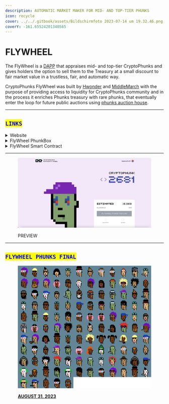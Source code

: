 ```yaml
---
description: AUTOMATIC MARKET MAKER FOR MID- AND TOP-TIER PHUNKS
icon: recycle
cover: ../../.gitbook/assets/Bildschirmfoto 2023-07-14 um 19.32.46.png
coverY: -161.65524201340565
---
```


# FLYWHEEL

The FlyWheel is a [DAPP](https://www.phunks.pro/) that appraises mid- and top-tier CryptoPhunks and gives holders the option to sell them to the Treasury at a small discount to fair market value in a trustless, fair, and automatic way.

CryptoPhunks FlyWheel was built by [Hwonder](https://twitter.com/hWonderofWorld) and [MiddleMarch](https://twitter.com/dumbnamenumbers) with the purpose of providing access to liquidity for CryptoPhunks community and in the process it enriches Phunks treasury with rare phunks, that eventually enter the loop for future public auctions using [phunks auction house](auction-house.md).

***

## <mark style="color:blue;">`LINKS`</mark>

<details>

<summary>Website</summary>

[https://www.phunks.pro/](https://www.phunks.pro/)

</details>

<details>

<summary>FlyWheel PhunkBox</summary>

[https://notlarvalabs.com/cryptophunks/phunkbox?address=0x769a9fe72ad5dd35d7a28ca85248f5ffd17916e9](https://notlarvalabs.com/cryptophunks/phunkbox?address=0x769a9fe72ad5dd35d7a28ca85248f5ffd17916e9)

</details>

<details>

<summary>FlyWheel Smart Contract</summary>

[https://etherscan.io/address/0x86b525ab8c5c9b8852f3a1bc79376335bcd2f962](https://etherscan.io/address/0x86b525ab8c5c9b8852f3a1bc79376335bcd2f962)

</details>

***

<div data-full-width="false"><figure><img src="../../.gitbook/assets/Bildschirmfoto 2022-10-02 um 00.45.17.png" alt=""><figcaption><p>PREVIEW</p></figcaption></figure></div>

***

## <mark style="color:blue;">`FLYWHEEL PHUNKS FINAL`</mark>

<div data-full-width="true"><figure><img src="../../.gitbook/assets/flywheelphunks.jpg" alt=""><figcaption><p><a href="https://notlarvalabs.com/cryptophunks/phunkbox?address=0x769a9fe72ad5dd35d7a28ca85248f5ffd17916e9"><strong>AUGUST 31, 2023</strong> </a></p></figcaption></figure></div>
